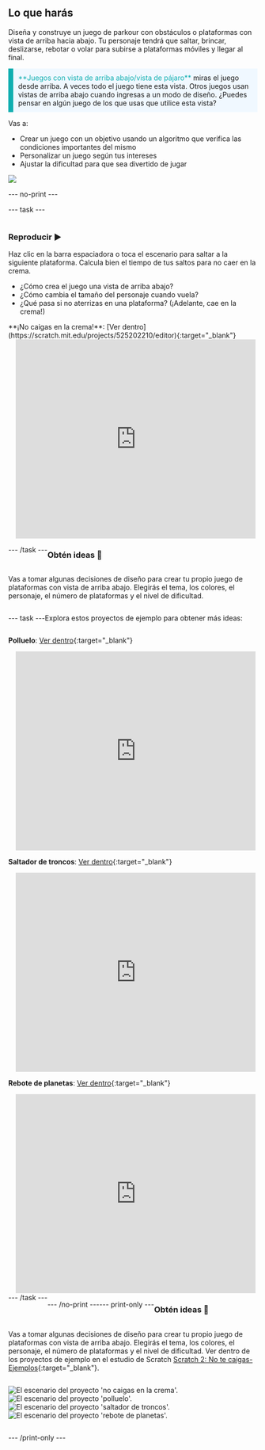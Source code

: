 ## Lo que harás

Diseña y construye un juego de parkour con obstáculos o plataformas con vista de arriba hacia abajo. Tu personaje tendrá que saltar, brincar, deslizarse, rebotar o volar para subirse a plataformas móviles y llegar al final.

<p style="border-left: solid; border-width:10px; border-color: #0faeb0; background-color: aliceblue; padding: 10px;">
<span style="color: #0faeb0">**Juegos con vista de arriba abajo/vista de pájaro**</span> miras el juego desde arriba. A veces todo el juego tiene esta vista. Otros juegos usan vistas de arriba abajo cuando ingresas a un modo de diseño. ¿Puedes pensar en algún juego de los que usas que utilice esta vista? 
</p>

Vas a:
+ Crear un juego con un objetivo usando un algoritmo que verifica las condiciones importantes del mismo
+ Personalizar un juego según tus intereses
+ Ajustar la dificultad para que sea divertido de jugar

![](images/example-strip.png)

--- no-print ---

--- task ---

<div style="display: flex; flex-wrap: wrap">
<div style="flex-basis: 175px; flex-grow: 1">  

### Reproducir ▶️

Haz clic en la barra espaciadora o toca el escenario para saltar a la siguiente plataforma. Calcula bien el tiempo de tus saltos para no caer en la crema.

+ ¿Cómo crea el juego una vista de arriba abajo? 
+ ¿Cómo cambia el tamaño del personaje cuando vuela? 
+ ¿Qué pasa si no aterrizas en una plataforma? (¡Adelante, cae en la crema!)

</div>

<div>
**¡No caigas en la crema!**: [Ver dentro](https://scratch.mit.edu/projects/525202210/editor){:target="_blank"}
<div class="scratch-preview" style="margin-left: 15px;">
  <iframe allowtransparency="true" width="485" height="402" src="https://scratch.mit.edu/projects/embed/525202210/?autostart=false" frameborder="0"></iframe>
</div>

</div>

--- /task ---

### Obtén ideas 💭

Vas a tomar algunas decisiones de diseño para crear tu propio juego de plataformas con vista de arriba abajo. Elegirás el tema, los colores, el personaje, el número de plataformas y el nivel de dificultad.

--- task ---

Explora estos proyectos de ejemplo para obtener más ideas:

**Polluelo**: [Ver dentro](https://scratch.mit.edu/projects/525236983/editor){:target="_blank"}
<div class="scratch-preview" style="margin-left: 15px;">
  <iframe allowtransparency="true" width="485" height="402" src="https://scratch.mit.edu/projects/embed/525236983/?autostart=false" frameborder="0"></iframe>
</div>

**Saltador de troncos**: [Ver dentro](https://scratch.mit.edu/projects/525236345/editor){:target="_blank"}
<div class="scratch-preview" style="margin-left: 15px;">
  <iframe allowtransparency="true" width="485" height="402" src="https://scratch.mit.edu/projects/embed/525236345/?autostart=false" frameborder="0"></iframe>
</div>

**Rebote de planetas**: [Ver dentro](https://scratch.mit.edu/projects/525236603/editor){:target="_blank"}
<div class="scratch-preview" style="margin-left: 15px;">
  <iframe allowtransparency="true" width="485" height="402" src="https://scratch.mit.edu/projects/embed/525236603/?autostart=false" frameborder="0"></iframe>
</div>
--- /task ---

--- /no-print ---

--- print-only ---

### Obtén ideas 💭

Vas a tomar algunas decisiones de diseño para crear tu propio juego de plataformas con vista de arriba abajo. Elegirás el tema, los colores, el personaje, el número de plataformas y el nivel de dificultad. Ver dentro de los proyectos de ejemplo en el estudio de Scratch [Scratch 2: No te caigas- Ejemplos](https://scratch.mit.edu/studios/29599110/){:target="_blank"}.

![El escenario del proyecto 'no caigas en la crema'.](images/custard.png) ![El escenario del proyecto 'polluelo'.](images/bird.png) ![El escenario del proyecto 'saltador de troncos'.](images/frog.png) ![El escenario del proyecto 'rebote de planetas'.](images/space.png)

--- /print-only ---

 
